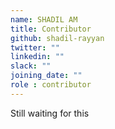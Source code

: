 ```yaml
---
name: SHADIL AM
title: Contributor
github: shadil-rayyan
twitter: ""
linkedin: ""
slack: ""
joining_date: ""
role : contributor
---
```


Still waiting for this
